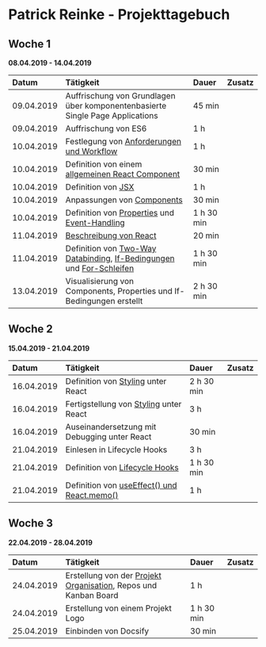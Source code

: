 # Patrick Reinke - Projekttagebuch

## Woche 1 

__08.04.2019 - 14.04.2019__

| Datum      | Tätigkeit                                                                                                                                                          | Dauer      | Zusatz |
|:-----------|:-------------------------------------------------------------------------------------------------------------------------------------------------------------------|:-----------|:-------|
| 09.04.2019 | Auffrischung von Grundlagen über komponentenbasierte Single Page Applications                                                                                      | 45 min     |        |
| 09.04.2019 | Auffrischung von ES6                                                                                                                                               | 1 h        |        |
| 10.04.2019 | Festlegung von [Anforderungen und Workflow](react/index#anforderungen)                                                                                             | 1 h        |        |
| 10.04.2019 | Definition von einem [allgemeinen React Component](react/index#components)                                                                                         | 30 min     |        |
| 10.04.2019 | Definition von [JSX](react/index#jsx)                                                                                                                              | 1 h        |        |
| 10.04.2019 | Anpassungen von [Components](react/index#components)                                                                                                               | 30 min     |        |
| 10.04.2019 | Definition von [Properties](react/index#properties) und [Event-Handling](react/index#event-handling)                                                               | 1 h 30 min |        |
| 11.04.2019 | [Beschreibung von React](react/index#was-ist-react)                                                                                                                | 20 min     |        |
| 11.04.2019 | Definition von [Two-Way Databinding](react/index#two-way-databinding), [If-Bedingungen](react/index#if-bedingungen) und [For-Schleifen](react/index#for-schleifen) | 1 h 30 min |        |
| 13.04.2019 | Visualisierung von Components, Properties und If-Bedingungen erstellt                                                                                              | 2 h 30 min |        |

## Woche 2

__15.04.2019 - 21.04.2019__

| Datum      | Tätigkeit                                                                          | Dauer      | Zusatz |
|:-----------|:-----------------------------------------------------------------------------------|:-----------|:-------|
| 16.04.2019 | Definition von [Styling](react/index#styling) unter React                          | 2 h 30 min |        |
| 16.04.2019 | Fertigstellung von [Styling](react/index#styling) unter React                      | 3 h        |        |
| 16.04.2019 | Auseinandersetzung mit Debugging unter React                                       | 30 min     |        |
| 21.04.2019 | Einlesen in Lifecycle Hooks                                                        | 3 h        |        |
| 21.04.2019 | Definition von [Lifecycle Hooks](react/index#lifecycle-hooks)                      | 1 h 30 min |        |
| 21.04.2019 | Definition von [useEffect() und React.memo()](react/index#useeffect-und-reactmemo) | 1 h        |        |

## Woche 3

__22.04.2019 - 28.04.2019__

| Datum      | Tätigkeit                                                                                        | Dauer  | Zusatz |
|:-----------|:-------------------------------------------------------------------------------------------------|:-------|:-------|
| 24.04.2019 | Erstellung von der [Projekt Organisation](https://github.com/cardholder), Repos und Kanban Board | 1 h    |        |
| 24.04.2019 | Erstellung von einem Projekt Logo                                                                | 1 h 30 min     ||
| 25.04.2019 | Einbinden von Docsify                                                                            | 30 min |        |
